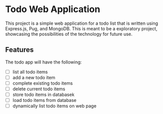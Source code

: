 # Todo Web Application

This project is a simple web application for a todo list that is written
using Express.js, Pug, and MongoDB. This is meant to be a exploratory project, showcasing the possibilities of the technology for future use.

## Features

The todo app will have the following:
- [ ] list all todo items
- [ ] add a new todo item
- [ ] complete existing todo items
- [ ] delete current todo items
- [ ] store todo items in databasek
- [ ] load todo items from database
- [ ] dynamically list todo items on web page
